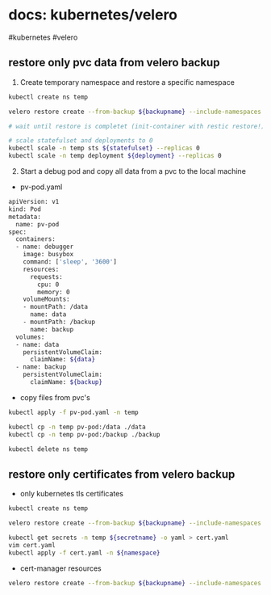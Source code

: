 # docs: kubernetes/velero
#kubernetes #velero
## restore only pvc data from velero backup
1. Create temporary namespace and restore a specific namespace

```bash
kubectl create ns temp

velero restore create --from-backup ${backupname} --include-namespaces ${namespace} --namespace-mappings ${namespace}$:temp --wait

# wait until restore is completet (init-container with restic restore!)

# scale statefulset and deployments to 0
kubectl scale -n temp sts ${statefulset} --replicas 0
kubectl scale -n temp deployment ${deployment} --replicas 0
```

2. Start a debug pod and copy all data from a pvc to the local machine

- pv-pod.yaml
```bash
apiVersion: v1
kind: Pod
metadata:
  name: pv-pod
spec:
  containers:
  - name: debugger
    image: busybox
    command: ['sleep', '3600']
    resources:
      requests:
        cpu: 0
        memory: 0
    volumeMounts:
    - mountPath: /data
      name: data
    - mountPath: /backup
      name: backup
  volumes:
  - name: data
    persistentVolumeClaim:
      claimName: ${data}
  - name: backup
    persistentVolumeClaim:
      claimName: ${backup}
```

- copy files from pvc's

```bash
kubectl apply -f pv-pod.yaml -n temp

kubectl cp -n temp pv-pod:/data ./data
kubectl cp -n temp pv-pod:/backup ./backup

kubectl delete ns temp
```

## restore only certificates from velero backup
- only kubernetes tls certificates

```bash
kubectl create ns temp

velero restore create --from-backup ${backupname} --include-namespaces ${namespace} --include-resources secrets --namespace-mappings ${namespace}:temp --wait

kubectl get secrets -n temp ${secretname} -o yaml > cert.yaml
vim cert.yaml
kubectl apply -f cert.yaml -n ${namespace}
```

- cert-manager resources

```bash
velero restore create --from-backup ${backupname} --include-namespaces ${namespace} --include-resources '*.cert-manager.io' --exclude-resources=orders.acme.cert-manager.io,challenges.acme.cert-manager.io,certificaterequests.cert-manager.io --wait
```
